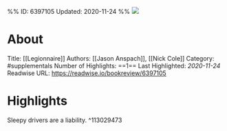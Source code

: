 %%
ID: 6397105
Updated: 2020-11-24
%%
![](https://images-na.ssl-images-amazon.com/images/I/51uK5CCiUwL._SL500_.jpg)

# About
Title: [[Legionnaire]]
Authors: [[Jason Anspach]], [[Nick Cole]]
Category: #supplementals
Number of Highlights: ==1==
Last Highlighted: *2020-11-24*
Readwise URL: https://readwise.io/bookreview/6397105

# Highlights 
Sleepy drivers are a liability.  ^113029473

